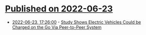 # [Published on 2022-06-23](index.md)

* [2022-06-23, 17:26:00](https://soylentnews.org/article.pl?sid=22/06/23/0126234&from=rss) - [Study Shows Electric Vehicles Could be Charged on the Go Via Peer-to-Peer System](https://soylentnews.org/article.pl?sid=22/06/23/0126234&from=rss)

